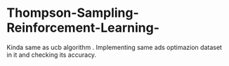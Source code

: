 # Thompson-Sampling-Reinforcement-Learning-
Kinda same as ucb algorithm . Implementing same ads optimazion dataset in it and checking its accuracy. 
